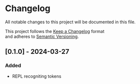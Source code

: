 
# Changelog

All notable changes to this project will be documented in this file.  

This project follows the [Keep a Changelog](https://keepachangelog.com/en/1.1.0/) format  
and adheres to [Semantic Versioning](https://semver.org/).

## [0.1.0] - 2024-03-27

### Added

- REPL recogniting tokens
